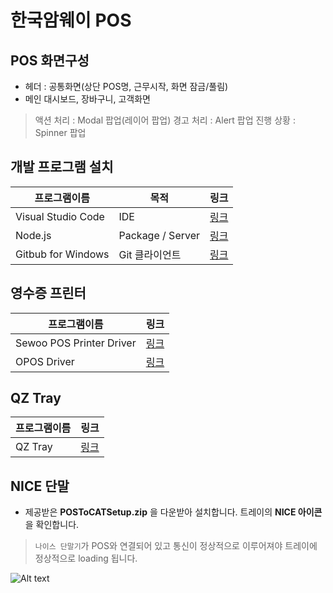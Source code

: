 한국암웨이 POS
===================

## POS 화면구성


- 헤더 : 공통화면(상단 POS명, 근무시작, 화면 잠금/풀림)
- 메인
대시보드, 장바구니, 고객화면 

> 액션 처리 : Modal 팝업(레이어 팝업)
> 경고 처리 : Alert 팝업
> 진행 상황 : Spinner 팝업


  

## 개발 프로그램 설치
|프로그램이름 |목적 |링크 |
|---------------------|--------------------------|-----------------------------|
|Visual Studio Code |IDE |[링크](https://code.visualstudio.com) |
|Node.js |Package / Server |[링크](https://nodejs.org/ko) |
|Gitbub for Windows |Git 클라이언트 |[링크](https://central.github.com/deployments/desktop/desktop/latest/win32)|

  

## 영수증 프린터
|프로그램이름 |링크 |
|---------------------------|-------------------------|
|Sewoo POS Printer Driver |[링크](http://www.miniprinter.com/file/download.do?SEQ=531) |
|OPOS Driver |[링크](http://www.miniprinter.com/file/download.do?SEQ=565) |
  

## QZ Tray
|프로그램이름 |링크 |
|---------------------------|-------------------------|
|QZ Tray |[링크](https://github.com/qzind/tray/releases/download/v2.0.5/qz-tray-2.0.5.exe) |
  

## NICE 단말
- 제공받은 **POSToCATSetup.zip** 을 다운받아 설치합니다.
트레이의 **NICE 아이콘**을 확인합니다.
> `나이스 단말기`가 POS와 연결되어 있고 통신이 정상적으로 이루어져야 트레이에 정상적으로 loading 됩니다.


![Alt text](http://www.amway.co.kr/lcl/ko/AmwayLocalizedImages/PresetImages/logo_amway_ko.png  "amway")